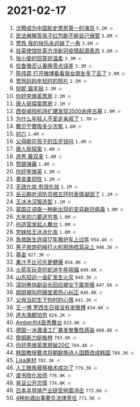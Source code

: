 # 2021-02-17

1. [沈腾成为中国影史票房第一的演员](https://s.weibo.com/weibo?q=%23%E6%B2%88%E8%85%BE%E6%88%90%E4%B8%BA%E4%B8%AD%E5%9B%BD%E5%BD%B1%E5%8F%B2%E7%A5%A8%E6%88%BF%E7%AC%AC%E4%B8%80%E7%9A%84%E6%BC%94%E5%91%98%23&Refer=top) `5.2M 🔥`
1. [民法典解答孩子红包能不能自己保管](https://s.weibo.com/weibo?q=%23%E6%B0%91%E6%B3%95%E5%85%B8%E8%A7%A3%E7%AD%94%E5%AD%A9%E5%AD%90%E7%BA%A2%E5%8C%85%E8%83%BD%E4%B8%8D%E8%83%BD%E8%87%AA%E5%B7%B1%E4%BF%9D%E7%AE%A1%23&Refer=top) `3.8M 🔥`
1. [贾玲 我的快乐永远缺了一角](https://s.weibo.com/weibo?q=%E8%B4%BE%E7%8E%B2%20%E6%88%91%E7%9A%84%E5%BF%AB%E4%B9%90%E6%B0%B8%E8%BF%9C%E7%BC%BA%E4%BA%86%E4%B8%80%E8%A7%92&Refer=top) `3.6M 🔥`
1. [驻英使馆批英方涉新冠疫情起源表态](https://s.weibo.com/weibo?q=%23%E9%A9%BB%E8%8B%B1%E4%BD%BF%E9%A6%86%E6%89%B9%E8%8B%B1%E6%96%B9%E6%B6%89%E6%96%B0%E5%86%A0%E7%96%AB%E6%83%85%E8%B5%B7%E6%BA%90%E8%A1%A8%E6%80%81%23&Refer=top) `3.6M 🔥`
1. [张小斐的回答好温柔](https://s.weibo.com/weibo?q=%E5%BC%A0%E5%B0%8F%E6%96%90%E7%9A%84%E5%9B%9E%E7%AD%94%E5%A5%BD%E6%B8%A9%E6%9F%94&Refer=top) `3.3M 🔥`
1. [任鲁豫否认春晚零点误差](https://s.weibo.com/weibo?q=%23%E4%BB%BB%E9%B2%81%E8%B1%AB%E5%90%A6%E8%AE%A4%E6%98%A5%E6%99%9A%E9%9B%B6%E7%82%B9%E8%AF%AF%E5%B7%AE%23&Refer=top) `3.3M 🔥`
1. [陈伟霆 打开微博看看我女朋友多了去了](https://s.weibo.com/weibo?q=%E9%99%88%E4%BC%9F%E9%9C%86%20%E6%89%93%E5%BC%80%E5%BE%AE%E5%8D%9A%E7%9C%8B%E7%9C%8B%E6%88%91%E5%A5%B3%E6%9C%8B%E5%8F%8B%E5%A4%9A%E4%BA%86%E5%8E%BB%E4%BA%86&Refer=top) `2.9M 🔥`
1. [贾玲妈妈年轻时的照片](https://s.weibo.com/weibo?q=%23%E8%B4%BE%E7%8E%B2%E5%A6%88%E5%A6%88%E5%B9%B4%E8%BD%BB%E6%97%B6%E7%9A%84%E7%85%A7%E7%89%87%23&Refer=top) `2.5M 🔥`
1. [倪妮 眉毛贴](https://s.weibo.com/weibo?q=%E5%80%AA%E5%A6%AE%20%E7%9C%89%E6%AF%9B%E8%B4%B4&Refer=top) `2.3M 🔥`
1. [你好李焕英票房](https://s.weibo.com/weibo?q=%23%E4%BD%A0%E5%A5%BD%E6%9D%8E%E7%84%95%E8%8B%B1%E7%A5%A8%E6%88%BF%23&Refer=top) `2.2M 🔥`
1. [唐人街探案票房](https://s.weibo.com/weibo?q=%23%E5%94%90%E4%BA%BA%E8%A1%97%E6%8E%A2%E6%A1%88%E7%A5%A8%E6%88%BF%23&Refer=top) `2.1M 🔥`
1. [西安咸阳机场扩建发现3500余座古墓](https://s.weibo.com/weibo?q=%23%E8%A5%BF%E5%AE%89%E5%92%B8%E9%98%B3%E6%9C%BA%E5%9C%BA%E6%89%A9%E5%BB%BA%E5%8F%91%E7%8E%B03500%E4%BD%99%E5%BA%A7%E5%8F%A4%E5%A2%93%23&Refer=top) `1.9M 🔥`
1. [为什么年轻人不爱走亲戚了](https://s.weibo.com/weibo?q=%23%E4%B8%BA%E4%BB%80%E4%B9%88%E5%B9%B4%E8%BD%BB%E4%BA%BA%E4%B8%8D%E7%88%B1%E8%B5%B0%E4%BA%B2%E6%88%9A%E4%BA%86%23&Refer=top) `1.7M 🔥`
1. [撒贝宁要吸多少次氧](https://s.weibo.com/weibo?q=%E6%92%92%E8%B4%9D%E5%AE%81%E8%A6%81%E5%90%B8%E5%A4%9A%E5%B0%91%E6%AC%A1%E6%B0%A7&Refer=top) `1.6M 🔥`
1. [初六](https://s.weibo.com/weibo?q=%E5%88%9D%E5%85%AD&Refer=top) `1.4M 🔥`
1. [父母能花孩子的压岁钱吗](https://s.weibo.com/weibo?q=%23%E7%88%B6%E6%AF%8D%E8%83%BD%E8%8A%B1%E5%AD%A9%E5%AD%90%E7%9A%84%E5%8E%8B%E5%B2%81%E9%92%B1%E5%90%97%23&Refer=top) `1.4M 🔥`
1. [唐人街探案](https://s.weibo.com/weibo?q=%E5%94%90%E4%BA%BA%E8%A1%97%E6%8E%A2%E6%A1%88&Refer=top) `1.4M 🔥`
1. [选秀 戴双麦](https://s.weibo.com/weibo?q=%E9%80%89%E7%A7%80%20%E6%88%B4%E5%8F%8C%E9%BA%A6&Refer=top) `1.4M 🔥`
1. [赘婿弹幕](https://s.weibo.com/weibo?q=%23%E8%B5%98%E5%A9%BF%E5%BC%B9%E5%B9%95%23&Refer=top) `1.4M 🔥`
1. [你好李焕英](https://s.weibo.com/weibo?q=%E4%BD%A0%E5%A5%BD%E6%9D%8E%E7%84%95%E8%8B%B1&Refer=top) `1.3M 🔥`
1. [黄奕柔韧性](https://s.weibo.com/weibo?q=%23%E9%BB%84%E5%A5%95%E6%9F%94%E9%9F%A7%E6%80%A7%23&Refer=top) `1.2M 🔥`
1. [无效化妆 有效化妆](https://s.weibo.com/weibo?q=%E6%97%A0%E6%95%88%E5%8C%96%E5%A6%86%20%E6%9C%89%E6%95%88%E5%8C%96%E5%A6%86&Refer=top) `1.1M 🔥`
1. [岳云鹏听消防员唱五环时表情凝固了](https://s.weibo.com/weibo?q=%23%E5%B2%B3%E4%BA%91%E9%B9%8F%E5%90%AC%E6%B6%88%E9%98%B2%E5%91%98%E5%94%B1%E4%BA%94%E7%8E%AF%E6%97%B6%E8%A1%A8%E6%83%85%E5%87%9D%E5%9B%BA%E4%BA%86%23&Refer=top) `1.1M 🔥`
1. [王冰冰汉服造型](https://s.weibo.com/weibo?q=%23%E7%8E%8B%E5%86%B0%E5%86%B0%E6%B1%89%E6%9C%8D%E9%80%A0%E5%9E%8B%23&Refer=top) `1.1M 🔥`
1. [英国正调查一种新出现的变异新冠病毒](https://s.weibo.com/weibo?q=%23%E8%8B%B1%E5%9B%BD%E6%AD%A3%E8%B0%83%E6%9F%A5%E4%B8%80%E7%A7%8D%E6%96%B0%E5%87%BA%E7%8E%B0%E7%9A%84%E5%8F%98%E5%BC%82%E6%96%B0%E5%86%A0%E7%97%85%E6%AF%92%23&Refer=top) `1.0M 🔥`
1. [大年初六要送穷鬼](https://s.weibo.com/weibo?q=%23%E5%A4%A7%E5%B9%B4%E5%88%9D%E5%85%AD%E8%A6%81%E9%80%81%E7%A9%B7%E9%AC%BC%23&Refer=top) `1.0M 🔥`
1. [创造营发起人舞台](https://s.weibo.com/weibo?q=%23%E5%88%9B%E9%80%A0%E8%90%A5%E5%8F%91%E8%B5%B7%E4%BA%BA%E8%88%9E%E5%8F%B0%23&Refer=top) `1.0M 🔥`
1. [党妹给王冰冰化妆](https://s.weibo.com/weibo?q=%E5%85%9A%E5%A6%B9%E7%BB%99%E7%8E%8B%E5%86%B0%E5%86%B0%E5%8C%96%E5%A6%86&Refer=top) `1.0M 🔥`
1. [急救医生连续17年救护车上过年](https://s.weibo.com/weibo?q=%23%E6%80%A5%E6%95%91%E5%8C%BB%E7%94%9F%E8%BF%9E%E7%BB%AD17%E5%B9%B4%E6%95%91%E6%8A%A4%E8%BD%A6%E4%B8%8A%E8%BF%87%E5%B9%B4%23&Refer=top) `954.4K 🔥`
1. [男子放炮扔掉打火机把炮捂耳朵上](https://s.weibo.com/weibo?q=%23%E7%94%B7%E5%AD%90%E6%94%BE%E7%82%AE%E6%89%94%E6%8E%89%E6%89%93%E7%81%AB%E6%9C%BA%E6%8A%8A%E7%82%AE%E6%8D%82%E8%80%B3%E6%9C%B5%E4%B8%8A%23&Refer=top) `946.3K 🔥`
1. [基金](https://s.weibo.com/weibo?q=%E5%9F%BA%E9%87%91&Refer=top) `927.3K 🔥`
1. [果汁不比可乐更健康](https://s.weibo.com/weibo?q=%23%E6%9E%9C%E6%B1%81%E4%B8%8D%E6%AF%94%E5%8F%AF%E4%B9%90%E6%9B%B4%E5%81%A5%E5%BA%B7%23&Refer=top) `854.0K 🔥`
1. [火箭军玩贪吃蛇送牛年祝福](https://s.weibo.com/weibo?q=%E7%81%AB%E7%AE%AD%E5%86%9B%E7%8E%A9%E8%B4%AA%E5%90%83%E8%9B%87%E9%80%81%E7%89%9B%E5%B9%B4%E7%A5%9D%E7%A6%8F&Refer=top) `849.6K 🔥`
1. [山东招远一金矿发生火灾](https://s.weibo.com/weibo?q=%23%E5%B1%B1%E4%B8%9C%E6%8B%9B%E8%BF%9C%E4%B8%80%E9%87%91%E7%9F%BF%E5%8F%91%E7%94%9F%E7%81%AB%E7%81%BE%23&Refer=top) `849.3K 🔥`
1. [深圳券协副会长回应被女下属举报](https://s.weibo.com/weibo?q=%23%E6%B7%B1%E5%9C%B3%E5%88%B8%E5%8D%8F%E5%89%AF%E4%BC%9A%E9%95%BF%E5%9B%9E%E5%BA%94%E8%A2%AB%E5%A5%B3%E4%B8%8B%E5%B1%9E%E4%B8%BE%E6%8A%A5%23&Refer=top) `847.6K 🔥`
1. [姐姐被叫阿姨堂弟热心纠正](https://s.weibo.com/weibo?q=%23%E5%A7%90%E5%A7%90%E8%A2%AB%E5%8F%AB%E9%98%BF%E5%A7%A8%E5%A0%82%E5%BC%9F%E7%83%AD%E5%BF%83%E7%BA%A0%E6%AD%A3%23&Refer=top) `846.8K 🔥`
1. [父母当初生下你时的心情](https://s.weibo.com/weibo?q=%23%E7%88%B6%E6%AF%8D%E5%BD%93%E5%88%9D%E7%94%9F%E4%B8%8B%E4%BD%A0%E6%97%B6%E7%9A%84%E5%BF%83%E6%83%85%23&Refer=top) `841.2K 🔥`
1. [王一博 罗西生日我没有发微博](https://s.weibo.com/weibo?q=%E7%8E%8B%E4%B8%80%E5%8D%9A%20%E7%BD%97%E8%A5%BF%E7%94%9F%E6%97%A5%E6%88%91%E6%B2%A1%E6%9C%89%E5%8F%91%E5%BE%AE%E5%8D%9A&Refer=top) `834.6K 🔥`
1. [连大海都怕穷](https://s.weibo.com/weibo?q=%23%E8%BF%9E%E5%A4%A7%E6%B5%B7%E9%83%BD%E6%80%95%E7%A9%B7%23&Refer=top) `824.2K 🔥`
1. [Amber创4首秀舞台](https://s.weibo.com/weibo?q=Amber%E5%88%9B4%E9%A6%96%E7%A7%80%E8%88%9E%E5%8F%B0&Refer=top) `823.0K 🔥`
1. [德国一冰激凌工厂暴发聚集性感染](https://s.weibo.com/weibo?q=%E5%BE%B7%E5%9B%BD%E4%B8%80%E5%86%B0%E6%BF%80%E5%87%8C%E5%B7%A5%E5%8E%82%E6%9A%B4%E5%8F%91%E8%81%9A%E9%9B%86%E6%80%A7%E6%84%9F%E6%9F%93&Refer=top) `808.8K 🔥`
1. [詹姆斯力挺格林](https://s.weibo.com/weibo?q=%E8%A9%B9%E5%A7%86%E6%96%AF%E5%8A%9B%E6%8C%BA%E6%A0%BC%E6%9E%97&Refer=top) `793.8K 🔥`
1. [你好李焕英票房破20亿](https://s.weibo.com/weibo?q=%23%E4%BD%A0%E5%A5%BD%E6%9D%8E%E7%84%95%E8%8B%B1%E7%A5%A8%E6%88%BF%E7%A0%B420%E4%BA%BF%23&Refer=top) `784.4K 🔥`
1. [韩国教授要求将朝鲜族诗人国籍改成韩国](https://s.weibo.com/weibo?q=%23%E9%9F%A9%E5%9B%BD%E6%95%99%E6%8E%88%E8%A6%81%E6%B1%82%E5%B0%86%E6%9C%9D%E9%B2%9C%E6%97%8F%E8%AF%97%E4%BA%BA%E5%9B%BD%E7%B1%8D%E6%94%B9%E6%88%90%E9%9F%A9%E5%9B%BD%23&Refer=top) `784.3K 🔥`
1. [Lisa身材](https://s.weibo.com/weibo?q=Lisa%E8%BA%AB%E6%9D%90&Refer=top) `782.3K 🔥`
1. [人工眼角膜移植术成功了](https://s.weibo.com/weibo?q=%23%E4%BA%BA%E5%B7%A5%E7%9C%BC%E8%A7%92%E8%86%9C%E7%A7%BB%E6%A4%8D%E6%9C%AF%E6%88%90%E5%8A%9F%E4%BA%86%23&Refer=top) `779.3K 🔥`
1. [虞书欣化妆师](https://s.weibo.com/weibo?q=%23%E8%99%9E%E4%B9%A6%E6%AC%A3%E5%8C%96%E5%A6%86%E5%B8%88%23&Refer=top) `776.9K 🔥`
1. [肯豆公开恋情](https://s.weibo.com/weibo?q=%E8%82%AF%E8%B1%86%E5%85%AC%E5%BC%80%E6%81%8B%E6%83%85&Refer=top) `774.0K 🔥`
1. [日本半导体产业链受地震冲击](https://s.weibo.com/weibo?q=%23%E6%97%A5%E6%9C%AC%E5%8D%8A%E5%AF%BC%E4%BD%93%E4%BA%A7%E4%B8%9A%E9%93%BE%E5%8F%97%E5%9C%B0%E9%9C%87%E5%86%B2%E5%87%BB%23&Refer=top) `772.6K 🔥`
1. [4种劝酒出事要负法律责任](https://s.weibo.com/weibo?q=%234%E7%A7%8D%E5%8A%9D%E9%85%92%E5%87%BA%E4%BA%8B%E8%A6%81%E8%B4%9F%E6%B3%95%E5%BE%8B%E8%B4%A3%E4%BB%BB%23&Refer=top) `771.5K 🔥`
